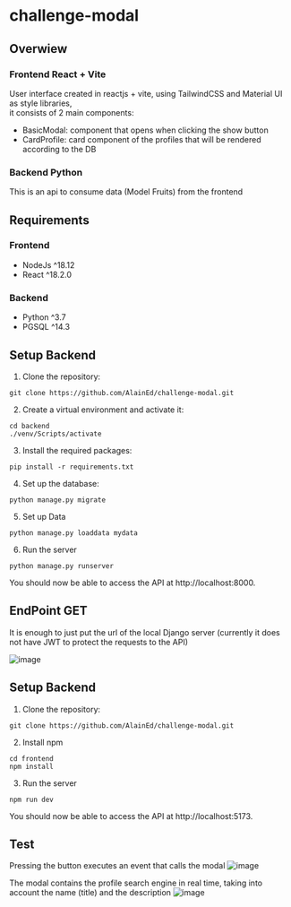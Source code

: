 # challenge-modal
## Overwiew
### Frontend React + Vite
User interface created in reactjs + vite, using TailwindCSS and Material UI as style libraries, <br> it consists of 2 main components:
 - BasicModal: component that opens when clicking the show button
 - CardProfile: card component of the profiles that will be rendered according to the DB

### Backend Python
This is an api to consume data (Model Fruits) from the frontend

## Requirements
### Frontend
- NodeJs ^18.12
- React ^18.2.0
### Backend
- Python ^3.7 
- PGSQL ^14.3

## Setup Backend
1. Clone the repository:
```
git clone https://github.com/AlainEd/challenge-modal.git
```
2. Create a virtual environment and activate it:
```
cd backend
./venv/Scripts/activate
```
3. Install the required packages:
```
pip install -r requirements.txt
```
4. Set up the database:
```
python manage.py migrate
```
5. Set up Data
```
python manage.py loaddata mydata
```
6. Run the server
```
python manage.py runserver
```
You should now be able to access the API at http://localhost:8000.

## EndPoint GET
It is enough to just put the url of the local Django server (currently it does not have JWT to protect the requests to the API)

![image](https://raw.githubusercontent.com/AlainEd/challenge-modal/frontend/src/assets/Imagen1.png)

## Setup Backend
1. Clone the repository:
```
git clone https://github.com/AlainEd/challenge-modal.git
```
2. Install npm
```
cd frontend
npm install
```
3. Run the server
```
npm run dev
```
You should now be able to access the API at http://localhost:5173.

## Test

Pressing the button executes an event that calls the modal
![image](https://raw.githubusercontent.com/AlainEd/challenge-modal/frontend/src/assets/Imagen2.png)

The modal contains the profile search engine in real time, taking into account the name (title) and the description
![image](https://raw.githubusercontent.com/AlainEd/challenge-modal/frontend/src/assets/Imagen3.png)
